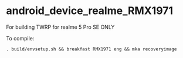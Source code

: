 # android_device_realme_RMX1971

For building TWRP for realme 5 Pro SE ONLY

To compile:

```
. build/envsetup.sh && breakfast RMX1971 eng && mka recoveryimage
```
